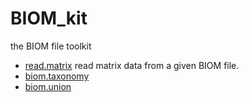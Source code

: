 ﻿# BIOM_kit

the BIOM file toolkit

+ [read.matrix](BIOM_kit/read.matrix.1) read matrix data from a given BIOM file.
+ [biom.taxonomy](BIOM_kit/biom.taxonomy.1) 
+ [biom.union](BIOM_kit/biom.union.1) 
